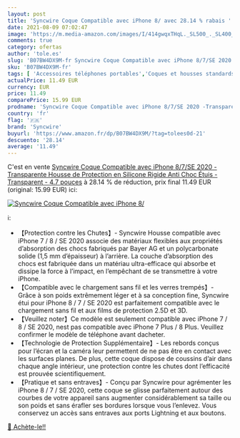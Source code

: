 ```yaml
---
layout: post
title: 'Syncwire Coque Compatible avec iPhone 8/ avec 28.14 % rabais '
date: 2021-08-09 07:02:47
image: 'https://m.media-amazon.com/images/I/414gwqxTHqL._SL500_._SL400_.jpg'
comments: true
category: ofertas
author: 'tole.es'
slug: 'B07BW4DX9M-fr Syncwire Coque Compatible avec iPhone 8/7/SE 2020...'
sku: 'B07BW4DX9M-fr'
tags: [ 'Accessoires téléphones portables','Coques et housses standards pour téléphones portables','High-Tech','Téléphones portables et accessoires','syncwire','Étuis et coques pour téléphone portable', ]
actualPrice: 11.49 EUR
currency: EUR
price: 11.49
comparePrice: 15.99 EUR
prodname: 'Syncwire Coque Compatible avec iPhone 8/7/SE 2020 -Transparente Housse de Protection en Silicone Rigide Anti Choc Étuis - Transparent - 4.7 pouces'
country: 'fr'
flag: '🇫🇷'
brand: 'Syncwire'
buyurl: 'https://www.amazon.fr/dp/B07BW4DX9M/?tag=tolees0d-21'
descuento: '28.14'
average: '11.49'
---
```


C'est en vente [Syncwire Coque Compatible avec iPhone 8/7/SE 2020 -Transparente Housse de Protection en Silicone Rigide Anti Choc Étuis - Transparent - 4.7 pouces](https://www.amazon.fr/dp/B07BW4DX9M/?tag=tolees0d-21)  à  28.14 % de réduction, prix final  11.49 EUR (original: 15.99 EUR) ici:

[![Syncwire Coque Compatible avec iPhone 8/](https://m.media-amazon.com/images/I/414gwqxTHqL._SL500_._SL400_.jpg)](https://www.amazon.fr/dp/B07BW4DX9M/?tag=tolees0d-21)

ℹ️:

- 【Protection contre les Chutes】- Syncwire Housse compatible avec iPhone 7 / 8 / SE 2020 associe des matériaux flexibles aux propriétés d’absorption des chocs fabriqués par Bayer AG et un polycarbonate solide (1,5 mm d’épaisseur) à l’arrière. La couche d’absorption des chocs est fabriquée dans un matériau ultra-efficace qui absorbe et dissipe la force à l’impact, en l’empêchant de se transmettre à votre iPhone.
- 【Compatible avec le chargement sans fil et les verres trempés】- Grâce à son poids extrêmement léger et à sa conception fine, Syncwire étui pour iPhone 8 / 7 / SE 2020 est parfaitement compatible avec le chargement sans fil et aux films de protection 2.5D et 3D.
- 【Veuillez noter】Ce modèle est seulement compatible avec iPhone 7 / 8 / SE 2020, nest pas compatible avec iPhone 7 Plus / 8 Plus. Veuillez confirmer le modèle de téléphone avant dacheter.
- 【Technologie de Protection Supplémentaire】- Les rebords conçus pour l’écran et la caméra leur permettent de ne pas être en contact avec les surfaces planes. De plus, cette coque dispose de coussins d’air dans chaque angle intérieur, une protection contre les chutes dont l’efficacité est prouvée scientifiquement.
- 【Pratique et sans entraves】- Conçu par Syncwire pour agrémenter les iPhone 8 / 7 / SE 2020, cette coque se glisse parfaitement autour des courbes de votre appareil sans augmenter considérablement sa taille ou son poids et sans érafler ses bordures lorsque vous l’enlevez. Vous conservez un accès sans entraves aux ports Lightning et aux boutons.

[🛒 Achète-le!!](https://www.amazon.fr/dp/B07BW4DX9M/?tag=tolees0d-21)
